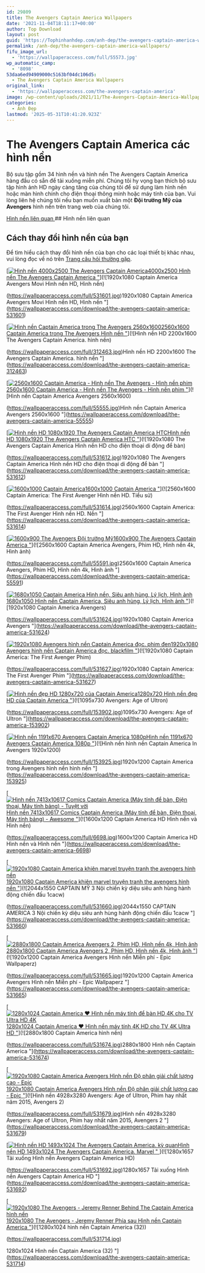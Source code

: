```yaml
---
id: 29809
title: The Avengers Captain America Wallpapers
date: '2021-11-04T18:11:17+00:00'
author: Top Download
layout: post
guid: 'https://Tophinhanhdep.com/anh-dep/the-avengers-captain-america-wallpapers/'
permalink: /anh-dep/the-avengers-captain-america-wallpapers/
fifu_image_url:
  - 'https://wallpaperaccess.com/full/55573.jpg'
wp_automatic_camp:
  - '8098'
53daa6ed94909000c5163bf04dc106d5:
  - The Avengers Captain America Wallpapers
original_link:
  - 'https://wallpaperaccess.com/the-avengers-captain-america'
image: /wp-content/uploads/2021/11/The-Avengers-Captain-America-Wallpapers.jpg
categories:
  - Ảnh Đẹp
lastmod: '2025-05-31T10:41:20.923Z'
---
```

# The Avengers Captain America các hình nền

Bộ sưu tập gồm 34 hình nền và hình nền The Avengers Captain America hàng đầu có sẵn để tải xuống miễn phí. Chúng tôi hy vọng bạn thích bộ sưu tập hình ảnh HD ngày càng tăng của chúng tôi để sử dụng làm hình nền hoặc màn hình chính cho điện thoại thông minh hoặc máy tính của bạn. Vui lòng liên hệ chúng tôi nếu bạn muốn xuất bản một **Đội trưởng Mỹ của Avengers** hình nền trên trang web của chúng tôi.

[Hình nền liên quan ](#related) ## Hình nền liên quan

## Cách thay đổi hình nền của bạn

Để tìm hiểu cách thay đổi hình nền của bạn cho các loại thiết bị khác nhau, vui lòng đọc về nó trên [Trang câu hỏi thường gặp](https://tophinhanhdep.com/faq/).

  
[[![Hình nền 4000x2500 The Avengers Captain America](https://wallpaperaccess.com/full/55573.jpg)4000x2500 Hình nền The Avengers Captain America "](https://wallpaperaccess.com/download/the-avengers-captain-america-55573)](![1920x1080 Captain America Avengers Movi Hình nền HD, Hình nền)

(https://wallpaperaccess.com/full/531601.jpg)1920x1080 Captain America Avengers Movi Hình nền HD, Hình nền "](https://wallpaperaccess.com/download/the-avengers-captain-america-531601)

[[![Hình nền Captain America trong The Avengers 2560x1600](https://wallpaperaccess.com/full/13472.jpg)2560x1600 Captain America trong The Avengers Hình nền "](https://wallpaperaccess.com/download/the-avengers-captain-america-13472)](![Hình nền HD 2200x1600 The Avengers Captain America.  hình nền)

(https://wallpaperaccess.com/full/312463.jpg)Hình nền HD 2200x1600 The Avengers Captain America. hình nền "](https://wallpaperaccess.com/download/the-avengers-captain-america-312463)

[[![2560x1600 Captain America - Hình nền The Avengers - Hình nền phim](https://wallpaperaccess.com/full/531605.jpg)2560x1600 Captain America - Hình nền The Avengers - Hình nền phim "](https://wallpaperaccess.com/download/the-avengers-captain-america-531605)](![Hình nền Captain America Avengers 2560x1600)

(https://wallpaperaccess.com/full/55555.jpg)Hình nền Captain America Avengers 2560x1600 "](https://wallpaperaccess.com/download/the-avengers-captain-america-55555)

[[![Hình nền HD 1080x1920 The Avengers Captain America HTC](https://wallpaperaccess.com/full/55561.jpg)Hình nền HD 1080x1920 The Avengers Captain America HTC "](https://wallpaperaccess.com/download/the-avengers-captain-america-55561)](![1920x1080 The Avengers Captain America Hình nền HD cho điện thoại di động để bàn)

(https://wallpaperaccess.com/full/531612.jpg)1920x1080 The Avengers Captain America Hình nền HD cho điện thoại di động để bàn "](https://wallpaperaccess.com/download/the-avengers-captain-america-531612)

[[![1600x1000 Captain America](https://wallpaperaccess.com/full/531613.jpg)1600x1000 Captain America "](https://wallpaperaccess.com/download/the-avengers-captain-america-531613)](![2560x1600 Captain America: The First Avenger Hình nền HD.  Tiểu sử)

(https://wallpaperaccess.com/full/531614.jpg)2560x1600 Captain America: The First Avenger Hình nền HD. Nền "](https://wallpaperaccess.com/download/the-avengers-captain-america-531614)

[[![1600x900 The Avengers Đội trưởng Mỹ](https://wallpaperaccess.com/full/531615.jpg)1600x900 The Avengers Captain America "](https://wallpaperaccess.com/download/the-avengers-captain-america-531615)](![2560x1600 Captain America Avengers, Phim HD, Hình nền 4k, Hình ảnh)

(https://wallpaperaccess.com/full/55591.jpg)2560x1600 Captain America Avengers, Phim HD, Hình nền 4k, Hình ảnh "](https://wallpaperaccess.com/download/the-avengers-captain-america-55591)

[[![1680x1050 Captain America Hình nền, Siêu anh hùng, Lý lịch, Hình ảnh](https://wallpaperaccess.com/full/531620.jpg)1680x1050 Hình nền Captain America, Siêu anh hùng, Lý lịch, Hình ảnh "](https://wallpaperaccess.com/download/the-avengers-captain-america-531620)](![1920x1080 Captain America Avengers)

(https://wallpaperaccess.com/full/531624.jpg)1920x1080 Captain America Avengers "](https://wallpaperaccess.com/download/the-avengers-captain-america-531624)

[[![1920x1080 Avengers hình nền Captain America đọc.  phim đen](https://wallpaperaccess.com/full/531626.jpg)1920x1080 Avengers hình nền Captain America đọc. blackfilm "](https://wallpaperaccess.com/download/the-avengers-captain-america-531626)](![1920x1080 Captain America: The First Avenger Phim)

(https://wallpaperaccess.com/full/531627.jpg)1920x1080 Captain America: The First Avenger Phim "](https://wallpaperaccess.com/download/the-avengers-captain-america-531627)

[[![Hình nền đẹp HD 1280x720 của Captain America](https://wallpaperaccess.com/full/55583.jpg)1280x720 Hình nền đẹp HD của Captain America "](https://wallpaperaccess.com/download/the-avengers-captain-america-55583)](![1095x730 Avengers: Age of Ultron)

(https://wallpaperaccess.com/full/153902.jpg)1095x730 Avengers: Age of Ultron "](https://wallpaperaccess.com/download/the-avengers-captain-america-153902)

[[![Hình nền 1191x670 Avengers Captain America 1080p](https://wallpaperaccess.com/full/531633.jpg)Hình nền 1191x670 Avengers Captain America 1080p "](https://wallpaperaccess.com/download/the-avengers-captain-america-531633)](![Hình nền hình nền Captain America In Avengers 1920x1200)

(https://wallpaperaccess.com/full/153925.jpg)1920x1200 Captain America trong Avengers hình nền hình nền "](https://wallpaperaccess.com/download/the-avengers-captain-america-153925)

[[![Hình nền 7413x10617 Comics Captain America (Máy tính để bàn, Điện thoại, Máy tính bảng) - Tuyệt vời](https://wallpaperaccess.com/full/531636.jpg)Hình nền 7413x10617 Comics Captain America (Máy tính để bàn, Điện thoại, Máy tính bảng) - Awesome "](https://wallpaperaccess.com/download/the-avengers-captain-america-531636)](![1600x1200 Captain America HD Hình nền và Hình nền)

(https://wallpaperaccess.com/full/6698.jpg)1600x1200 Captain America HD Hình nền và Hình nền "](https://wallpaperaccess.com/download/the-avengers-captain-america-6698)

[[![1920x1080 Captain America khiên marvel truyện tranh the avengers hình nền](https://wallpaperaccess.com/full/531655.jpg)1920x1080 Captain America khiên marvel truyện tranh the avengers hình nền "](https://wallpaperaccess.com/download/the-avengers-captain-america-531655)](![2044x1550 CAPTAIN MỸ 3 Nội chiến kỳ diệu siêu anh hùng hành động chiến đấu 1cacw)

(https://wallpaperaccess.com/full/531660.jpg)2044x1550 CAPTAIN AMERICA 3 Nội chiến kỳ diệu siêu anh hùng hành động chiến đấu 1cacw "](https://wallpaperaccess.com/download/the-avengers-captain-america-531660)

[[![2880x1800 Captain America Avengers 2, Phim HD, Hình nền 4k, Hình ảnh](https://wallpaperaccess.com/full/153985.jpg)2880x1800 Captain America Avengers 2, Phim HD, Hình nền 4k, Hình ảnh "](https://wallpaperaccess.com/download/the-avengers-captain-america-153985)](![1920x1200 Captain America Avengers Hình nền Miễn phí - Epic Wallpaperz)

(https://wallpaperaccess.com/full/531665.jpg)1920x1200 Captain America Avengers Hình nền Miễn phí - Epic Wallpaperz "](https://wallpaperaccess.com/download/the-avengers-captain-america-531665)

[[![1280x1024 Captain America ❤ Hình nền máy tính để bàn HD 4K cho TV Ultra HD 4K](https://wallpaperaccess.com/full/531671.jpg)1280x1024 Captain America ❤ Hình nền máy tính 4K HD cho TV 4K Ultra HD "](https://wallpaperaccess.com/download/the-avengers-captain-america-531671)](![2880x1800 Captain America hình nền)

(https://wallpaperaccess.com/full/531674.jpg)2880x1800 Hình nền Captain America "](https://wallpaperaccess.com/download/the-avengers-captain-america-531674)

[[![1920x1080 Captain America Avengers Hình nền Độ phân giải chất lượng cao - Epic](https://wallpaperaccess.com/full/531677.jpg)1920x1080 Captain America Avengers Hình nền Độ phân giải chất lượng cao - Epic "](https://wallpaperaccess.com/download/the-avengers-captain-america-531677)](![Hình nền 4928x3280 Avengers: Age of Ultron, Phim hay nhất năm 2015, Avengers 2)

(https://wallpaperaccess.com/full/531679.jpg)Hình nền 4928x3280 Avengers: Age of Ultron, Phim hay nhất năm 2015, Avengers 2 "](https://wallpaperaccess.com/download/the-avengers-captain-america-531679)

[[![Hình nền HD 1493x1024 The Avengers Captain America.  kỳ quan](https://wallpaperaccess.com/full/531691.jpg)Hình nền HD 1493x1024 The Avengers Captain America. Marvel " ](https://wallpaperaccess.com/download/the-avengers-captain-america-531691)](![1280x1657 Tải xuống Hình nền Avengers Captain America HD)

(https://wallpaperaccess.com/full/531692.jpg)1280x1657 Tải xuống Hình nền Avengers Captain America HD "](https://wallpaperaccess.com/download/the-avengers-captain-america-531692)

[[![1920x1080 The Avengers - Jeremy Renner Behind The Captain America hình nền](https://wallpaperaccess.com/full/531700.jpg)1920x1080 The Avengers - Jeremy Renner Phía sau Hình nền Captain America "](https://wallpaperaccess.com/download/the-avengers-captain-america-531700)](![1280x1024 hình nền Captain America (32))

(https://wallpaperaccess.com/full/531714.jpg)

1280x1024 Hình nền Captain America (32) "](https://wallpaperaccess.com/download/the-avengers-captain-america-531714)
